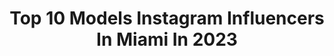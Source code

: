 ---
title: Top 10 Models Instagram Influencers In Miami In 2023
description: >-
  Find top models Instagram influencers in Miami in 2023. Most popular hashtags: #girlswithpiercings #mensstyleguide #streetfashion.
platform: Instagram
hits: 840
text_top: Discover the best Instagram influencers on inBeat.
text_bottom: Our platform has 840 Instagram influencers like this in Miami, United States for you to work with.
profiles:
  - username: "goonza_costa"
    fullname: >-
      Gonzalo Costa
    bio: >-
      NO SABES QUE PONERTE? Yo te ayudo, sígueme 🤝 . • Fashion model/Brands model • Miami 🇺🇸 • Collaboration/ Work : goonzacostaokk@gmail.com
    location: "United States"
    followers: 124927
    engagement: 192
    commentsToLikes: 0.083372
    id: ck0tvs52icmwn0i19otnqmb05
    verified: false
    hashtags: "#instafashion, #streetphotography, #fashionblogger, #menslook"
  - username: "nicole.langer"
    fullname: >-
      Nicole Langer
    bio: >-
      Next models Miami & NYC ☲ @fsutridelta
    location: "United States"
    followers: 8636
    engagement: 1168
    commentsToLikes: 0.025791
    id: ck8swj1rqe95t0j78wypci4uw
    verified: false
    hashtags: ""
  - username: "maritzanadiraa"
    fullname: >-
      Model | Host | Ambassador
    bio: >-
      Maritza | Published Model | Miami, FL 🇯🇲 Future Doctor | Med student | SGU ‘25 🩺 You can do it all ✨ 💌 Dm/email for collabs & sponsorships
    location: "United States"
    followers: 38871
    engagement: 242
    commentsToLikes: 0.053799
    id: ckap66qi6emys0i78poypqzty
    verified: false
    hashtags: "#ootd, #brandambassador, #curlykillas, #mixedbeauties"
  - username: "yesyn13"
    fullname: >-
      Yesy Naya 💀💋
    bio: >-
      Published Model Miami📍Cuban 🇨🇺 Private Page : @ynaya.13 ANY OTHER PAGE IS FAKE!!!!!!
    location: "United States"
    followers: 1181325
    engagement: 220
    commentsToLikes: 0.019873
    id: ck6tygc0e3kak0j717q2xpjlx
    verified: false
    hashtags: ""
  - username: "sebastiantomig"
    fullname: >-
      Sebas
    bio: >-
      BMG Models Miami
    location: "United States"
    followers: 12034
    engagement: 1003
    commentsToLikes: 0.017574
    id: ck9ha3sflb0sq0j78p2f91noc
    verified: false
    hashtags: "#imback"
  - username: "chanelmargaux"
    fullname: >-
      Chanel Margaux Postrel
    bio: >-
      👼🏻 la / mia Wilhelmina Models LA - The Source Models Miami - Salt Models MA Atlanta inquiries: Andrew@thesourcemodels.com
    location: "United States"
    followers: 181231
    engagement: 119
    commentsToLikes: 0.016977
    id: ck0ubds9oe8sa0i19axfoe0fi
    verified: false
    hashtags: "#wokeuplikethis"
  - username: "raynessworld"
    fullname: >-
      MISS RAYNE ☔️
    bio: >-
      Miami, Fl📍 Dominicana🇩🇴 Virtual Assistant 🖥 Dm or Check out my website ⬇️ Hair • Psoriasis • Erotic Art🌹 #Model #miamimodel #AllThatHair #FreeSpirit
    location: "United States"
    followers: 6291
    engagement: 467
    commentsToLikes: 0.045412
    id: ck6tt6tpe8xxr0j713nvdtj62
    verified: false
    hashtags: "#roadtrip, #family, #views, #canada"
  - username: "liya_suicide"
    fullname: >-
      Liya Suicide
    bio: >-
      Tattooed Model. Miami Twitter.com/LiyaSuicide Facebook.com/LiyaSuicide/
    location: "United States"
    followers: 118634
    engagement: 90
    commentsToLikes: 0.012457
    id: ck5qe62s4yw7q0i112zhszucy
    verified: false
    hashtags: "#tattoomodels, #inkedmodels, #inked, #longhairdontcare"
  - username: "yana_dubnik"
    fullname: >-
      Yana Dubnik
    bio: >-
      The Source Models Miami 2nd runner up miss Russia
    location: "United States"
    followers: 90859
    engagement: 345
    commentsToLikes: 0.032040
    id: ck5cg1vtjo0t00i115u5uwk9t
    verified: false
    hashtags: ""
  - username: "mannycurb"
    fullname: >-
      Manny Curbelo
    bio: >-
      ▫️ Realtor || Miami Realty Solution ▫️ NEXT Models || Miami
    location: "United States"
    followers: 5816
    engagement: 579
    commentsToLikes: 0.107851
    id: ck55nkxbi6f830i117wz5jos0
    verified: false
    hashtags: "#305, #perolike, #whyyoumadbro, #someoneneedssomeazucar"
---
